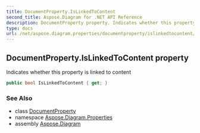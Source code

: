 ```yaml
---
title: DocumentProperty.IsLinkedToContent
second_title: Aspose.Diagram for .NET API Reference
description: DocumentProperty property. Indicates whether this property is linked to content
type: docs
url: /net/aspose.diagram.properties/documentproperty/islinkedtocontent/
---
```

## DocumentProperty.IsLinkedToContent property

Indicates whether this property is linked to content

```csharp
public bool IsLinkedToContent { get; }
```

### See Also

* class [DocumentProperty](../)
* namespace [Aspose.Diagram.Properties](../../documentproperty/)
* assembly [Aspose.Diagram](../../../)


